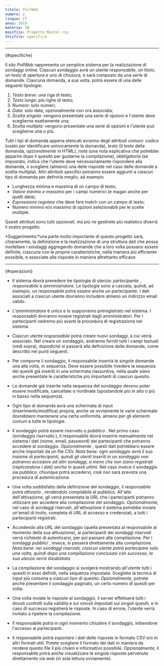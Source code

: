 ```yaml
---
titolo: PollWeb
numero: 2
lingua: IT
anno: 2019
materia: IW
mainfile: Progetto_Master.rcp
thisfile: specifica
---
```


-------

{#specifiche}

Il sito *PollWeb* rappresenta un semplice sistema per la
realizzazione di sondaggi online. Ciascun sondaggio avrà un utente *responsabile*,
un titolo, un testo di apertura e uno di chiusura, e sarà composto da una serie
di domande. Ciascuna domanda, a sua volta, potrà essere di una delle seguenti
tipologie:

1) *Testo   breve*: una riga di testo;
2) *Testo   lungo*: più righe di testo;
3) *Numero*:   solo numeri;
4) *Data*:   solo date, opzionalmente con ora associata;
5) *Scelta  singola*: vengono presentate una serie di opzioni e l'utente deve sceglierne
   esattamente una;
6) *Scelta   multipla*: vengono presentate una serie di opzioni e l'utente può sceglierne
   una o più.

Tutti i tipi di domanda appena elencati avranno degli
attributi comuni: *codice* (usato per identificare univocamente la
domanda), *testo* (il testo della domanda, *opzionalmente* in HTML), *nota*
(una nota esplicativa che potrebbe apparire dopo il quesito per guidarne la
compilazione), *obbligatoria* (se impostato, indica che l'utente deve
necessariamente rispondere alla domanda, o scegliere (almeno) una delle
risposte nel caso delle domande a scelta multipla). Altri attributi specifici
potranno essere aggiunti a ciascun tipo di domanda per definirla meglio, ad
esempio

- Lunghezza minima e massima di un campo di testo;
- *Valore* *minimo e massimo* per i campi numerici (e
magari anche per quelli data);
- *Espressione regolare* che deve fare match con un campo di
testo;
- Numero minimo e/o massimo di opzioni selezionabili per le scelte
multiple.

Questi attributi sono tutti *opzionali*, ma più ne
gestirete più realistico diverrà il vostro progetto.

*Suggerimento:*una parte molto importante di questo
progetto sarà, chiaramente, la definizione e la realizzazione di una struttura
dati che possa modellare i sondaggi aggregando domande che a loro volta possano
essere definite, ciascuna con le proprie caratteristiche, nella maniera più
efficiente possibile, e associate alle risposte in maniera altrettanto efficace.

-------

{#operazioni}

- Il sistema dovrà prevedere tre tipologie di utenza: *partecipante* ,
  *responsabile* e *amministratore*. Le tipologie sono a cascata,
  quindi, ad esempio, un responsabile potrà essere anche un partecipante. I dati
  associati a ciascun utente dovranno includere almeno un indirizzo email valido.

- *L'amministratore* è unico e lo supporremo preregistrato nel
  sistema. I responsabili dovranno essere registrati dagli amministratori. Per i
  partecipanti vedremo più avanti la procedura di registrazione nel sistema.

- Ciascun utente *responsabile* potrà creare nuovi sondaggi, a
  cui verrà associato. Nel creare un sondaggio, andranno forniti tutti i campi
  testuali (vedi sopra), dopodiché si passerà alla definizione delle domande,
  come descritto nei punti seguenti.

- Per comporre il sondaggio, il responsabile inserirà le singole domande
  una alla volta, in sequenza. Deve essere possibile rivedere la sequenza dei
  quesiti già inseriti in una schermata riassuntiva, nella quale siano anche
  presentate le caratteristiche più importanti di ciascun quesito.

- Le domande già inserite nella sequenza del sondaggio devono poter
  essere modificate, cancellate o riordinate (spostandole più in alto o più in
  basso nella sequenza).

- Ogni tipo di domanda avrà una schermata di input
  (inserimento/modifica) propria, anche se ovviamente le varie schermate
  dovrebbero mantenere una certa uniformità, almeno per gli elementi comuni a
  tutte le tipologie.

- Il sondaggio potrà essere *riservato* o *pubblico* . Nel
  primo caso (sondaggio *riservato* ), il responsabile dovrà inserire
  manualmente nel sistema i dati (nome, email, password) dei partecipanti che
  potranno accedere al sondaggio. *Opzionalmente* , questi dati potrebbero
  essere anche importati da un file CSV.  *Nota bene: ogni sondaggio avrà il suo insieme di partecipanti, quindi gli
utenti inseriti in un sondaggio non potranno accedere ad altri sondaggi, a meno
che non siano registrati (replicandone i dati) anche in questi ultimi.* Nel
caso invece il sondaggio sia *pubblico*, chiunque potrà accedervi, cioè
non sarà prevista una procedura di autenticazione.

- Una volta soddisfatto della definizione del sondaggio, il
  responsabile potrà *attivarlo* , rendendolo compilabile al pubblico.
  All'atto dell'attivazione, gli verrà presentata la URL che i partecipanti
  potranno utilizzare per accedere alla compilazione del sondaggio. *Opzionalmente*,
  nel caso di sondaggi riservati, all'attivazione il sistema potrebbe inviare un'email
  di invito, completa di URL di accesso e credenziali, a tutti i partecipanti
  registrati.

- Accedendo alla URL del sondaggio (quella presentata al
  responsabile al momento della sua attivazione), ai partecipanti dei sondaggi *riservati*
  verrà richiesto di autenticarsi, per poi passare alla compilazione. Per i
  sondaggi *pubblici* , invece, si passerà direttamente alla compilazione. *Nota
  bene: nei sondaggi riservati, ciascun utente potrà partecipare solo una volta,
  quindi dopo una compilazione conclusasi con successo, la sua utenza verrà
  disabilitata.*

- La compilazione del sondaggio si svolgerà mostrando all'utente
  tutti i quesiti in esso definiti, nella sequenza impostata. Scegliete la
  tecnica di input più consona a ciascun tipo di quesito. *Opzionalmente*,
  potrete anche presentare il sondaggio paginato, un certo numero di quesiti per
  volta.

- Una volta inviate le risposte al sondaggio, il server effettuerà
  tutti i dovuti controlli sulla validità e sui vincoli impostati sui singoli
  quesiti, e in caso di successo registrerà le risposte. In caso di errore,
  l'utente verrà invitato a ripetere la compilazione.

- Il responsabile potrà in ogni momento *chiudere* il
  sondaggio, inibendone l'accesso ai partecipanti.

- Il responsabile potrà *esportare i dati* delle risposte in
  formato CSV e/o in altri formati utili. Potete scegliere il formato dei dati in
  maniera da rendere questo file il più chiaro e informativo possibile. *Opzionalmente*,
  il responsabile potrà anche visualizzare le singole risposte pervenute
  direttamente via web (in sola lettura ovviamente).  
